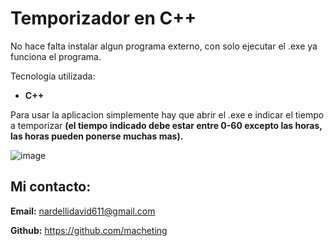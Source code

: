 # Temporizador en C++
No hace falta instalar algun programa externo, con solo ejecutar el .exe ya funciona el programa.

Tecnologia utilizada:
- **C++**

Para usar la aplicacion simplemente hay que abrir el .exe e indicar el tiempo a temporizar **(el tiempo indicado debe estar entre 0-60 excepto las horas, las horas pueden ponerse muchas mas).**

![image](https://github.com/macheting/temporizador-cpp/assets/151371549/f4e1c52b-1573-446b-8ad0-4978eee776ef)

## Mi contacto:

**Email:** nardellidavid611@gmail.com

**Github:** https://github.com/macheting
